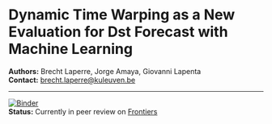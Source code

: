 # Dynamic Time Warping as a New Evaluation for Dst Forecast with Machine Learning

__Authors:__ Brecht Laperre, Jorge Amaya, Giovanni Lapenta  
__Contact:__ brecht.laperre@kuleuven.be

----
 [![Binder](https://mybinder.org/badge_logo.svg)](https://mybinder.org/v2/gh/brechtlaperre/DTW_measure/master?filepath=notebooks)  
__Status:__ Currently in peer review on [Frontiers](https://www.Frontiersin.org)
